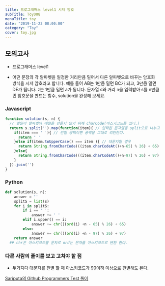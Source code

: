 ```yaml
---
title: 프로그래머스 level1 시저 암호
subTitle: Toy008
menuTitle: toy
date: "2019-11-23 00:00:00"
category: "Toy"
cover: toy.jpg
---
```


## 모의고사

- 프로그래머스 level1

- 어떤 문장의 각 알파벳을 일정한 거리만큼 밀어서 다른 알파벳으로 바꾸는 암호화 방식을 시저 암호라고 합니다. 예를 들어 AB는 1만큼 밀면 BC가 되고, 3만큼 밀면 DE가 됩니다. z는 1만큼 밀면 a가 됩니다. 문자열 s와 거리 n을 입력받아 s를 n만큼 민 암호문을 만드는 함수, solution을 완성해 보세요.

### Javascript

```javascript
function solution(s, n) {
  // 일일이 알파벳의 배열을 만들지 않기 위해 charCode(아스키코드를 썼다.)
  return s.split('').map(function(item){ // 입력된 문자열을 split으로 나누고 map 메소드를 쓴다음 join()으로 합친다.
    if(item === ' '){ // 만일 공백이면 공백을 그대로 리턴한다.
      return ' '
    }else if(item.toUpperCase() === item ){ // 대문자일 경우 
      return String.fromCharCode(((item.charCodeAt()+n-65) % 26) + 65) // 아스키코드로 바꾼다음 n개를 밀어 준다. 그 다음 A의 아스키코드인 65를 빼준다음 26으로 나눈 나머지 값에 A의 아스키코드인 65를 다시 더해준다.
    }else{
      return String.fromCharCode(((item.charCodeAt()+n-97) % 26) + 97)
    }
  }).join('')
}
```

### Python

```python
def solution(s, n):
    answer = ''
    splitS = list(s)
    for i in splitS:
        if i == ' ':
            answer += ' '
        elif i.upper() == i:
            answer += chr(((ord(i) +n - 65) % 26) + 65)
        else:
            answer += chr(((ord(i) +n - 97) % 26) + 97)
    return answer
  ## chr은 아스키코드를 문자로 ord는 문자를 아스키코드로 변환 한다.
```

### 다른 사람의 풀이를 보고 고쳐야 할 점

- 두가지다 대문자를 판별 할 때 아스키코드가 90이하 이상으로 판별해도 된다.


[Sariputa의 Github Programmers Test 풀이](https://github.com/upatisariputa/programmersTest)